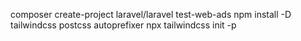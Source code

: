 composer create-project laravel/laravel test-web-ads
npm install -D tailwindcss postcss autoprefixer
npx tailwindcss init -p